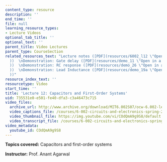 ```yaml
---
content_type: resource
description: ''
end_time: ''
file: null
learning_resource_types:
- Lecture Videos
optional_tab_title: ''
optional_text: ''
parent_title: Video Lectures
parent_type: CourseSection
related_resources_text: "Lecture notes ([PDF](resources/6002_l12 \"Open in a new window.\"\
  ))  \nDemonstration: Gate delay ([PDF](resources/demo_11 \"Open in a new window.\"\
  ))  \nDemonstration: RC response ([PDF](resources/demo_26 \"Open in a new window.\"\
  ))  \nDemonstration: Lead Inductance ([PDF](resources/demo_19a \"Open in a new window.\"\
  ))"
resource_index_text: ''
resourcetype: Video
start_time: ''
title: 'Lecture 12: Capacitors and First-Order Systems'
uid: 735531e0-e501-fe40-dfa3-c3a46473c715
video_files:
  archive_url: http://www.archive.org/download/MIT6.002S07/ocw-6.002-lec-mit-10250-16oct2003-220k.mp4
  video_captions_file: /courses/6-002-circuits-and-electronics-spring-2007/ff0e6bea21755b159ff04576ddff676c_COdQmA9g9S8.vtt
  video_thumbnail_file: https://img.youtube.com/vi/COdQmA9g9S8/default.jpg
  video_transcript_file: /courses/6-002-circuits-and-electronics-spring-2007/de8dfbe54c912edf373b016434558d04_COdQmA9g9S8.pdf
video_metadata:
  youtube_id: COdQmA9g9S8
---
```


**Topics covered:** Capacitors and first-order systems

**Instructor:** Prof. Anant Agarwal
